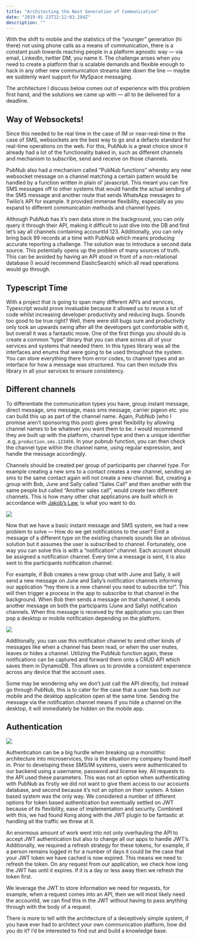 ```yaml
---
title: "Architecting the Next Generation of Communication"
date: "2019-01-23T22:12:03.284Z"
description: ""
---
```


With the shift to mobile and the statistics of the “younger” generation (hi there) not using phone calls as a means of communication, there is a constant push towards reaching people in a platform agnostic way — via email, LinkedIn, twitter DM, you name it. The challenge arises when you need to create a platform that is scalable demands and flexible enough to hack in any other new communication streams later down the line — maybe we suddenly want support for MySpace messaging.

The architecture I discuss below comes out of experience with this problem first hand, and the solutions we came up with — all to be delivered for a deadline.

## Way of Websockets!

Since this needed to be real time in the case of IM or near-real-time in the case of SMS, websockets are the best way to go and a defacto standard for real-time operations on the web. For this, PubNub is a great choice since it already had a lot of the functionality baked in, such as different channels and mechanism to subscribe, send and receive on those channels.

PubNub also had a mechanism called “PubNub functions” whereby any new websocket message on a channel matching a certain pattern would be handled by a function written in plain ol’ javascript. This meant you can fire SMS messages off to other systems that would handle the actual sending of the SMS message and another route that sends WhatsApp messages to Twilio’s API for example. It provided immense flexibility, especially as you expand to different communication methods and channel types.

Although PubNub has it’s own data store in the background, you can only query it through their API, making it difficult to just dive into the DB and find let’s say all channels containing accountId 123. Additionally, you can only bring back 99 records at a time with PubNub which means producing accurate reporting a challenge. The solution was to introduce a second data source. This potentially opens up the problem of many sources of truth. This can be avoided by having an API stood in front of a non-relational database (I would recommend ElasticSearch) which all read operations would go through.

## Typescript Time

With a project that is going to span many different API’s and services, Typescript would prove invaluable because it allowed us to reuse a lot of code whilst increasing developer productivity and reducing bugs. Sounds too good to be true right? Well, there were still bugs sure and productivity only took an upwards swing after all the developers got comfortable with it, but overall it was a fantastic move. One of the first things you should do is create a common “type” library that you can share across all of your services and systems that needed them. In this types library was all the interfaces and enums that were going to be used throughout the system. You can store everything there from error codes, to channel types and an interface for how a message was structured. You can then include this library in all your services to ensure consistency.

## Different channels

To differentiate the communication types you have, group instant message, direct message, sms message, mass sms message, carrier pigeon etc. you can build this up as part of the channel name. Again, PubNub (who I promise aren’t sponsoring this post) gives great flexibility by allowing channel names to be whatever you want them to be. I would recommend they are built up with the platform, channel type and then a unique identifier .e.g, `production.sms.123456`. In your pubnub function, you can then check the channel type within the channel name, using regular expression, and handle the message accordingly.

Channels should be created per group of participants per channel type. For example creating a new sms to a contact creates a new channel, sending an sms to the same contact again will not create a new channel. But, creating a group with Bob, June and Sally called “Sales Call” and then another with the same people but called “Another sales call”, would create two different channels. This is how many other chat applications are built which in accordance with [Jakob’s Law](https://lawsofux.com/jakobs-law.html), is what you want to do.

![](https://cdn-images-1.medium.com/max/2808/0*uy2HVNILokIO_fsG)

Now that we have a basic instant message and SMS system, we had a new problem to solve — How do we get notifications to the user? Emit a message of a different type on the existing channels sounds like an obvious solution but it assumes the user is subscribed to channel. Fortunately, one way you can solve this is with a “notification” channel. Each account should be assigned a notification channel. Every time a message is sent, it is also sent to the participants notification channel.

For example, if Bob creates a new group chat with June and Sally, it will send a new message on June and Sally’s notification channels informing our application “hey there is a new channel you need to subscribe to!”. This will then trigger a process in the app to subscribe to that channel in the background. When Bob then sends a message on that channel, it sends another message on both the participants (June and Sally) notification channels. When this message is received by the application you can then pop a desktop or mobile notification depending on the platform.

![](https://cdn-images-1.medium.com/max/2000/0*DilygOA_B31jva_5)

Additionally, you can use this notification channel to send other kinds of messages like when a channel has been read, or when the user mutes, leaves or hides a channel. Utilizing the PubNub function again, these notifications can be captured and forward them onto a CRUD API which saves them in DynamoDB. This allows us to provide a consistent experience across any device that the account uses.

Some may be wondering why we don’t just call the API directly, but instead go through PubNub, this is to cater for the case that a user has both our mobile and the desktop application open at the same time. Sending the message via the notification channel means if you hide a channel on the desktop, it will immediately be hidden on the mobile app.

## Authentication

![](https://cdn-images-1.medium.com/max/2000/0*b4LSzT0YAF4jZf6O)

Authentication can be a big hurdle when breaking up a monolithic architecture into microservices, this is the situation my company found itself in. Prior to developing these SMS/IM systems, users were authenticated to our backend using a username, password and license key. All requests to the API used these parameters. This was not an option when authenticating with PubNub as firstly we did not want to give them access to our accounts database, and second because it’s not an option on their system. A token based system was the only way. We considered a number of different options for token based authentication but eventually settled on JWT because of its flexibility, ease of implementation and security. Combined with this, we had found Kong along with the JWT plugin to be fantastic at handling all the traffic we threw at it.

An enormous amount of work went into not only overhauling the API to accept JWT authentication but also to change all our apps to handle JWT’s. Additionally, we required a refresh strategy for these tokens, for example, if a person remains logged in for a number of days it could be the case that your JWT token we have cached is now expired. This means we need to refresh the token. On any request from our application, we check how long the JWT has until it expires. If it is a day or less away then we refresh the token first.

We leverage the JWT to store information we need for requests, for example, when a request comes into an API, then we will most likely need the accountId, we can find this in the JWT without having to pass anything through with the body of a request.

There is more to tell with the architecture of a deceptively simple system, if you have ever had to architect your own communication platform, how did you do it? I’d be interested to find out and build a knowledge base.
